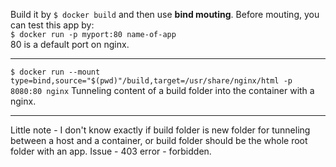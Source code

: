Build it by `$ docker build` and then use **bind mouting**.
Before mouting, you can test this app by:\
`$ docker run -p myport:80 name-of-app` \
80 is a default port on nginx.

--------

`$ docker run --mount type=bind,source="$(pwd)"/build,target=/usr/share/nginx/html -p 8080:80 nginx` Tunneling content of a build folder into the container with a nginx.

----------
Little note - I don't know exactly if build folder is new folder for tunneling between a host and a container, or build folder should
be the whole root folder with an app. Issue - 403 error - forbidden.